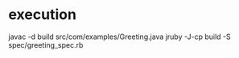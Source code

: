 execution
=========

javac -d build src/com/examples/Greeting.java
jruby -J-cp build -S spec/greeting_spec.rb
